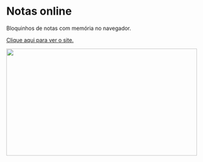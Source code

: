 # Notas online
Bloquinhos de notas com memória no navegador.

<a href="https://mssdesign.github.io/login-page/" target="_blank">Clique aqui para ver o site.</a>

<img src="https://github.com/mssdesign/portifolios/blob/main/portifolio_vs1/src/Assets/WebSitesPreview/onlineNote.png?raw=true" target='_blank' width="500" height="280">
